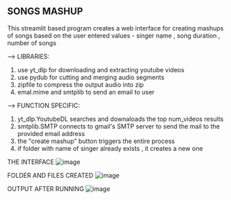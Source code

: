 ## SONGS MASHUP ##
This streamlit based program creates a web interface for creating  mashups of songs based on the user entered values - singer name , song duration , number of songs

--> LIBRARIES:
  1. use yt_dlp for downloading and extracting youtube videos
  2. use pydub for cutting and merging audio segments
  3. zipfile to compress the output audio into zip
  4. emal.mime and smtplib to send an email to user

--> FUNCTION SPECIFIC:
  1. yt_dlp.YoutubeDL searches and downaloads the top num_videos results
  2. smtplib.SMTP connects to gmail's SMTP server to send the mail to the provided email address
  3. the "create mashup" button triggers the entire process
  4. if folder with name of singer already exists , it creates a new one


THE INTERFACE
![image](https://github.com/user-attachments/assets/452dd70b-3c2a-4c09-8c08-9ff66ac1ac3d)

FOLDER AND FILES CREATED
![image](https://github.com/user-attachments/assets/f12fec72-5d41-45e5-867b-fcb6fbabd017)

OUTPUT AFTER RUNNING
![image](https://github.com/user-attachments/assets/8f8d56c4-a542-45e3-b024-94d8ad4dc419)

